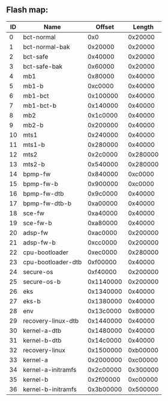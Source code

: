 ## Flash map:

| ID | Name | Offset | Length |
| -- | ---- | ------ | ------ |
| 0 | bct-normal | 0x0 | 0x20000 |
| 1 | bct-normal-bak | 0x20000 | 0x20000 |
| 2 | bct-safe | 0x40000 | 0x20000 |
| 3 | bct-safe-bak | 0x60000 | 0x20000 |
| 4 | mb1 | 0x80000 | 0x40000 |
| 5 | mb1-b | 0xc0000 | 0x40000 |
| 6 | mb1-bct | 0x100000 | 0x40000 |
| 7 | mb1-bct-b | 0x140000 | 0x40000 |
| 8 | mb2 | 0x1c0000 | 0x40000 |
| 9 | mb2-b | 0x200000 | 0x40000 |
| 10 | mts1 | 0x240000 | 0x40000 |
| 11 | mts1-b | 0x280000 | 0x40000 |
| 12 | mts2 | 0x2c0000 | 0x280000 |
| 13 | mts2-b | 0x540000 | 0x280000 |
| 14 | bpmp-fw | 0x840000 | 0xc0000 |
| 15 | bpmp-fw-b | 0x900000 | 0xc0000 |
| 16 | bpmp-fw-dtb | 0x9c0000 | 0x40000 |
| 17 | bpmp-fw-dtb-b | 0xa00000 | 0x40000 |
| 18 | sce-fw | 0xa40000 | 0x40000 |
| 19 | sce-fw-b | 0xa80000 | 0x40000 |
| 20 | adsp-fw | 0xac0000 | 0x200000 |
| 21 | adsp-fw-b | 0xcc0000 | 0x200000 |
| 22 | cpu-bootloader | 0xec0000 | 0x280000 |
| 23 | cpu-bootloader-dtb | 0xf00000 | 0x40000 |
| 24 | secure-os | 0xf40000 | 0x200000 |
| 25 | secure-os-b | 0x1140000 | 0x200000 |
| 26 | eks | 0x1340000 | 0x40000 |
| 27 | eks-b | 0x1380000 | 0x40000 |
| 28 | env | 0x13c0000 | 0x80000 |
| 29 | recovery-linux-dtb | 0x1440000 | 0x40000 |
| 30 | kernel-a-dtb | 0x1480000 | 0x40000 |
| 31 | kernel-b-dtb | 0x14c0000 | 0x40000 |
| 32 | recovery-linux | 0x1500000 | 0xb00000 |
| 33 | kernel-a | 0x2000000 | 0xc00000 |
| 34 | kernel-a-initramfs | 0x2c00000 | 0x300000 |
| 35 | kernel-b | 0x2f00000 | 0xc00000 |
| 36 | kernel-b-initramfs | 0x3b00000 | 0x500000 | 
